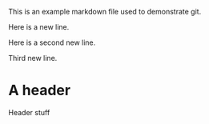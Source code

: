 This is an example markdown file used to demonstrate git.

Here is a new line.

Here is a second new line.

Third new line.

# A header

Header stuff
